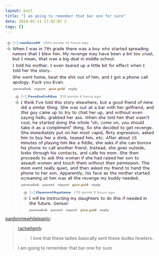 ```yaml
---
layout: post
title: "I am going to remember that bar one for sure"
date: 2014-05-11 17:02:07 Z
tags: []
---
```

![](/media/2014/05/85434394895.png)
[pardonmewhileipanic](http://pardonmewhileipanic.tumblr.com/post/84962942210/rachellgmh-i-love-that-these-ladies-basically):

> [rachellgmh](http://rachellgmh.tumblr.com/post/72481238649/i-love-that-these-ladies-basically-sent-these):
> 
> > I love that these ladies basically sent these dudes howlers.
> 
> I am going to remember that bar one for sure
